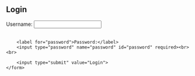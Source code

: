 <Doctype html>
<html>
<head>
     <title>Form Login</title>
</head>
<body>
    <h2>Login</h2>
    <form action="login.php" method="post">
        <label for="username">Username:</label>
        <input type="text" name="username" id="username" required><br><br>

        <label for="password">Password:</label>
        <input type="password" name="password" id="password" required><br><br>

        <input type="submit" value="Login">
    </form>
</body>
</html>
